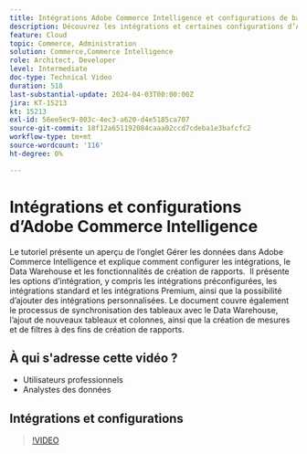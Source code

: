 ```yaml
---
title: Intégrations Adobe Commerce Intelligence et configurations de base
description: Découvrez les intégrations et certaines configurations d’Adobe Commerce Intelligence qui permettent de créer des rapports et des tableaux de bord
feature: Cloud
topic: Commerce, Administration
solution: Commerce,Commerce Intelligence
role: Architect, Developer
level: Intermediate
doc-type: Technical Video
duration: 518
last-substantial-update: 2024-04-03T00:00:00Z
jira: KT-15213
kt: 15213
exl-id: 56ee5ec9-803c-4ec3-a620-d4e5185ca707
source-git-commit: 18f12a651192084caaa02ccd7cdeba1e3bafcfc2
workflow-type: tm+mt
source-wordcount: '116'
ht-degree: 0%

---
```


# Intégrations et configurations d’Adobe Commerce Intelligence

Le tutoriel présente un aperçu de l’onglet Gérer les données dans Adobe Commerce Intelligence et explique comment configurer les intégrations, le Data Warehouse et les fonctionnalités de création de rapports. &#x200B;
Il présente les options d’intégration, y compris les intégrations préconfigurées, les intégrations standard et les intégrations Premium, ainsi que la possibilité d’ajouter des intégrations personnalisées.
Le document couvre également le processus de synchronisation des tableaux avec le Data Warehouse, l’ajout de nouveaux tableaux et colonnes, ainsi que la création de mesures et de filtres à des fins de création de rapports.

## À qui s&#39;adresse cette vidéo ?

- Utilisateurs professionnels
- Analystes des données

## Intégrations et configurations

>[!VIDEO](https://video.tv.adobe.com/v/3428101?learn=on)
